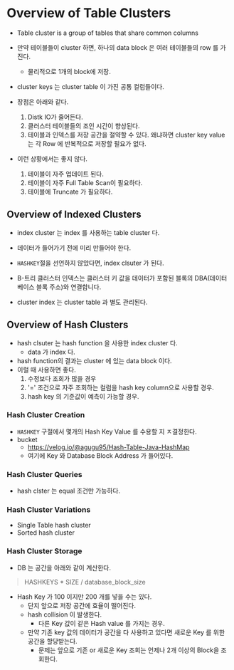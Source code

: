 # Overview of Table Clusters

* Table cluster is a group of tables that share common columns
* 만약 테이블들이 cluster 하면, 하나의 data block 은 여러 테이블들의 row 를 가진다.
    * 물리적으로 1개의 block에 저장.
* cluster keys 는 cluster table 이 가진 공통 컬럼들이다.
* 장점은 아래와 같다.
    1. Distk IO가 줄어든다.
    2. 클러스터 테이블들의 조인 시간이 향상된다.
    3. 테이블과 인덱스를 저장 공간을 절약할 수 있다. 왜냐하면 cluster key value 는 각 Row 에 반복적으로 저장할 필요가 없다. 

* 이런 상황에서는 좋지 않다.
    1. 테이블이 자주 업데이트 된다.
    2. 테이블이 자주 Full Table Scan이 필요하다.
    3. 테이블에 Truncate 가 필요하다.

## Overview of Indexed Clusters

* index cluster 는 index 를 사용하는  table cluster 다.
* 데이터가 들어가기 전에 미리 만들어야 한다.
* `HASHKEY`절을 선언하지 않았다면, index clsuter 가 된다. 

* B-트리 클러스터 인덱스는 클러스터 키 값을 데이터가 포함된 블록의 DBA(데이터베이스 블록 주소)와 연결합니다.
* cluster index 는 cluster table 과 별도 관리된다.

## Overview of Hash Clusters

* hash clsuter 는 hash function 을 사용한 index cluster 다.
    * data 가 index 다.
* hash function의 결과는 cluster 에 있는  data block 이다.
* 이럴 때 사용하면 좋다.
    1. 수정보다 조회가 많을 경우
    2. '=' 조건으로 자주 조회하는 컬럼을 hash key column으로 사용할 경우.
    3. hash key 의 기준값이 예측이 가능할 경우.

### Hash Cluster Creation

* `HASHKEY` 구절에서 몇개의 Hash Key Value 를 수용할 지 ㅈ결정한다.
* bucket
    * https://velog.io/@agugu95/Hash-Table-Java-HashMap
    * 여기에 Key 와 Database Block Address 가 들어있다.

### Hash Cluster Queries

* hash clster 는 equal 조건만 가능하다.

### Hash Cluster Variations

* Single Table hash cluster 
* Sorted hash cluster 

### Hash Cluster Storage

* DB 는 공간을 아래와 같이 계산한다.

> HASHKEYS * SIZE / database_block_size
> 

* Hash Key 가 100 이지만 200 개를 넣을 수는 있다.
    * 단지 앞으로 저장 공간에 효율이 떨어진다.
    * hash collision 이 발생한다.
        * 다른 Key 값이 같은 Hash value 를 가지는 경우.
    * 만약 기존 key 값의 데이터가 공간을 다 사용하고 있다면 새로운 Key 를 위한 공간을 할당받는다.
        * 문제는 앞으로 기존 or 새로운 Key 조회는 언제나 2개 이상의 Block을 조회한다.